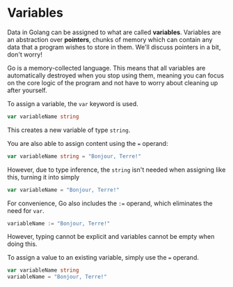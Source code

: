 # Variables

Data in Golang can be assigned to what are called **variables**. Variables are an abstraction over **pointers**, chunks of memory which can contain any data that a program wishes to store in them. We'll discuss pointers in a bit, don't worry!

Go is a memory-collected language. This means that all variables are automatically destroyed when you stop using them, meaning you can focus on the core logic of the program and not have to worry about cleaning up after yourself. 

To assign a variable, the `var` keyword is used.

```go
var variableName string
```

This creates a new variable of type `string`.

You are also able to assign content using the `=` operand:

```go
var variableName string = "Bonjour, Terre!"
```

However, due to type inference, the `string` isn't needed when assigning like this, turning it into simply

```go
var variableName = "Bonjour, Terre!"
```

For convenience, Go also includes the `:=` operand, which eliminates the need for `var`.

```go
variableName := "Bonjour, Terre!"
```

However, typing cannot be explicit and variables cannot be empty when doing this.

To assign a value to an existing variable, simply use the `=` operand.

```go
var variableName string
variableName = "Bonjour, Terre!"
```
